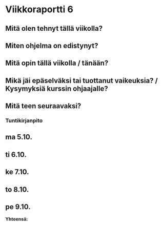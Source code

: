 # Viikkoraportti 6

## Mitä olen tehnyt tällä viikolla?



## Miten ohjelma on edistynyt?



## Mitä opin tällä viikolla / tänään?



## Mikä jäi epäselväksi tai tuottanut vaikeuksia? / Kysymyksiä kurssin ohjaajalle?



## Mitä teen seuraavaksi?



### Tuntikirjanpito

ma 5.10.
- 

ti 6.10.
- 

ke 7.10.
- 

to 8.10.
- 

pe 9.10.
- 

**Yhteensä:** 
